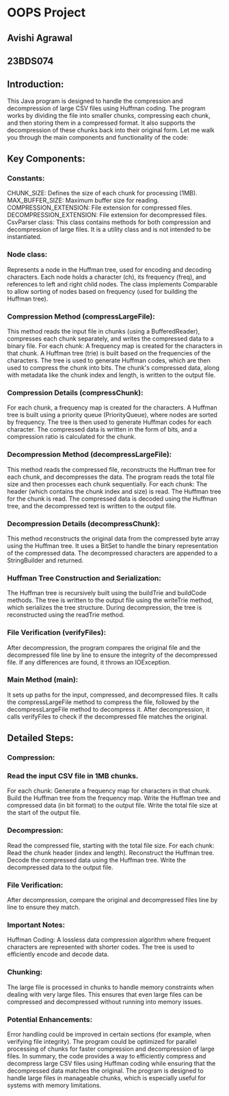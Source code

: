 # OOPS Project 


## Avishi Agrawal 
## 23BDS074


## Introduction:
This Java program is designed to handle the compression and decompression of large CSV files using Huffman coding. The program works by dividing the file into smaller chunks, compressing each chunk, and then storing them in a compressed format. It also supports the decompression of these chunks back into their original form. Let me walk you through the main components and functionality of the code:

## Key Components:
### Constants:

CHUNK_SIZE: Defines the size of each chunk for processing (1MB).
MAX_BUFFER_SIZE: Maximum buffer size for reading.
COMPRESSION_EXTENSION: File extension for compressed files.
DECOMPRESSION_EXTENSION: File extension for decompressed files.
CsvParser class: This class contains methods for both compression and decompression of large files. It is a utility class and is not intended to be instantiated.

### Node class:

Represents a node in the Huffman tree, used for encoding and decoding characters.
Each node holds a character (ch), its frequency (freq), and references to left and right child nodes.
The class implements Comparable to allow sorting of nodes based on frequency (used for building the Huffman tree).


### Compression Method (compressLargeFile):

This method reads the input file in chunks (using a BufferedReader), compresses each chunk separately, and writes the compressed data to a binary file.
For each chunk:
A frequency map is created for the characters in that chunk.
A Huffman tree (trie) is built based on the frequencies of the characters.
The tree is used to generate Huffman codes, which are then used to compress the chunk into bits.
The chunk's compressed data, along with metadata like the chunk index and length, is written to the output file.

### Compression Details (compressChunk):

For each chunk, a frequency map is created for the characters.
A Huffman tree is built using a priority queue (PriorityQueue<Node>), where nodes are sorted by frequency.
The tree is then used to generate Huffman codes for each character.
The compressed data is written in the form of bits, and a compression ratio is calculated for the chunk.


### Decompression Method (decompressLargeFile):

This method reads the compressed file, reconstructs the Huffman tree for each chunk, and decompresses the data.
The program reads the total file size and then processes each chunk sequentially.
For each chunk:
The header (which contains the chunk index and size) is read.
The Huffman tree for the chunk is read.
The compressed data is decoded using the Huffman tree, and the decompressed text is written to the output file.

### Decompression Details (decompressChunk):

This method reconstructs the original data from the compressed byte array using the Huffman tree.
It uses a BitSet to handle the binary representation of the compressed data.
The decompressed characters are appended to a StringBuilder and returned.


### Huffman Tree Construction and Serialization:

The Huffman tree is recursively built using the buildTrie and buildCode methods.
The tree is written to the output file using the writeTrie method, which serializes the tree structure.
During decompression, the tree is reconstructed using the readTrie method.

###  File Verification (verifyFiles):

After decompression, the program compares the original file and the decompressed file line by line to ensure the integrity of the decompressed file.
If any differences are found, it throws an IOException.

### Main Method (main):

It sets up paths for the input, compressed, and decompressed files.
It calls the compressLargeFile method to compress the file, followed by the decompressLargeFile method to decompress it.
After decompression, it calls verifyFiles to check if the decompressed file matches the original.

## Detailed Steps:

### Compression:

### Read the input CSV file in 1MB chunks.
For each chunk:
Generate a frequency map for characters in that chunk.
Build the Huffman tree from the frequency map.
Write the Huffman tree and compressed data (in bit format) to the output file.
Write the total file size at the start of the output file.

### Decompression:

Read the compressed file, starting with the total file size.
For each chunk:
Read the chunk header (index and length).
Reconstruct the Huffman tree.
Decode the compressed data using the Huffman tree.
Write the decompressed data to the output file.

### File Verification:

After decompression, compare the original and decompressed files line by line to ensure they match.

### Important Notes:
Huffman Coding: A lossless data compression algorithm where frequent characters are represented with shorter codes. The tree is used to efficiently encode and decode data.


### Chunking:
The large file is processed in chunks to handle memory constraints when dealing with very large files. This ensures that even large files can be compressed and decompressed without running into memory issues.


### Potential Enhancements:
Error handling could be improved in certain sections (for example, when verifying file integrity).
The program could be optimized for parallel processing of chunks for faster compression and decompression of large files.
In summary, the code provides a way to efficiently compress and decompress large CSV files using Huffman coding while ensuring that the decompressed data matches the original. The program is designed to handle large files in manageable chunks, which is especially useful for systems with memory limitations.
